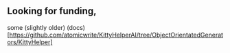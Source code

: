 ## Looking for funding,

some (slightly older) (docs)[https://github.com/atomicwrite/KittyHelperAI/tree/ObjectOrientatedGenerators/KittyHelper]

